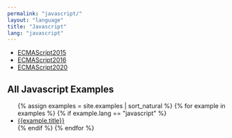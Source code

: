 ```yaml
---
permalink: "javascript/"
layout: "language"
title: "Javascript"
lang: "javascript"
---
```


* [ECMAScript2015](/javascript/ECMAScript2015/)
* [ECMAScript2016](/javascript/ECMAScript2016/)
* [ECMAScript2020](/javascript/ECMAScript2020/)

<h2>All Javascript Examples</h2>
<ul>
{% assign examples = site.examples | sort_natural %}
  {% for example in examples %}
    {% if example.lang == "javascript" %}
      <li><a href="{{ example.url }}">{{example.title}}</a></li>
    {% endif %}
  {% endfor %}
</ul>